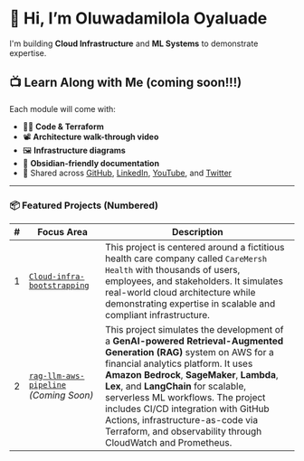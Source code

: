 # 👋 Hi, I’m Oluwadamilola Oyaluade

I'm building **Cloud Infrastructure** and **ML Systems** to demonstrate expertise.
## 📺 Learn Along with Me (coming soon!!!)

Each module will come with:
- 🧑‍💻 **Code & Terraform**
- 📽️ **Architecture walk-through video**
- 🖼️ **Infrastructure diagrams**
- 📄 **Obsidian-friendly documentation**
- 🔗 Shared across [GitHub](https://github.com/OOyaluade), [LinkedIn](https://www.linkedin.com/in/oluwadamilolaoyaluade), [YouTube](https://www.youtube.com/@i_build_and_break_things), and [Twitter](#)
---



### 📦 Featured Projects (Numbered)

| # | Focus Area                                                                                  | Description                                                                                                                                                                                                                                                                                                                                                                                                                          |
| - | ------------------------------------------------------------------------------------------- | ------------------------------------------------------------------------------------------------------------------------------------------------------------------------------------------------------------------------------------------------------------------------------------------------------------------------------------------------------------------------------------------------------------------------------------ |
| 1 | [`Cloud-infra-bootstrapping`](https://github.com/OOyaluade/cloud-infra-bootstrapping)       | This project is centered around a fictitious health care company called `CareMersh Health` with thousands of users, employees, and stakeholders. It simulates real-world cloud architecture while demonstrating expertise in scalable and compliant infrastructure.                                                                                                                                                                  |
| 2 | [`rag-llm-aws-pipeline`](https://github.com/OOyaluade/rag-llm-aws-pipeline) *(Coming Soon)* | This project simulates the development of a **GenAI-powered Retrieval-Augmented Generation (RAG)** system on AWS for a financial analytics platform. It uses **Amazon Bedrock**, **SageMaker**, **Lambda**, **Lex**, and **LangChain** for scalable, serverless ML workflows. The project includes CI/CD integration with GitHub Actions, infrastructure-as-code via Terraform, and observability through CloudWatch and Prometheus. |
